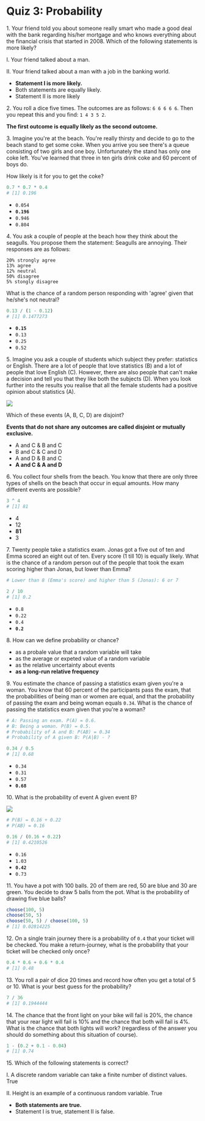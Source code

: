 # Quiz 3: Probability


1\. Your friend told you about someone really smart who made a good deal with the bank regarding his/her mortgage and who knows everything about the financial crisis that started in 2008. Which of the following statements is more likely?

I. Your friend talked about a man.

II. Your friend talked about a man with a job in the banking world.

- **Statement I is more likely.**
- Both statements are equally likely.
- Statement II is more likely


2\. You roll a dice five times. The outcomes are as follows: `6 6 6 6 6`. Then you repeat this and you find: `1 4 3 5 2`.

**The first outcome is equally likely as the second outcome.**


3\. Imagine you're at the beach. You're really thirsty and decide to go to the beach stand to get some coke. When you arrive you see there's a queue consisting of two girls and one boy. Unfortunately the stand has only one coke left. You've learned that three in ten girls drink coke and 60 percent of boys do.

How likely is it for you to get the coke?

```r
0.7 * 0.7 * 0.4
# [1] 0.196
```

- `0.054`
- **`0.196`**
- `0.946`
- `0.804`


4\. You ask a couple of people at the beach how they think about the seagulls. You propose them the statement: Seagulls are annoying. Their responses are as follows:

```
20% strongly agree
13% agree
12% neutral
50% disagree
5% stongly disagree
```

What is the chance of a random person responding with 'agree' given that he/she's not neutral?

```r
0.13 / (1 - 0.12)
# [1] 0.1477273
```

- **`0.15`**
- `0.13`
- `0.25`
- `0.52`


5\. Imagine you ask a couple of students which subject they prefer: statistics or English. There are a lot of people that love statistics (B) and a lot of people that love English (C). However, there are also people that can't make a decision and tell you that they like both the subjects (D). When you look further into the results you realise that all the female students had a positive opinion about statistics (A).

![](/images/quiz3-disjoint.png)

Which of these events (A, B, C, D) are disjoint? 

**Events that do not share any outcomes are called disjoint or mutually exclusive.**

- A and C & B and C
- B and C & C and D
- A and D & B and C
- **A and C & A and D**

6\. You collect four shells from the beach. You know that there are only three types of shells on the beach that occur in equal amounts. How many different events are possible?

```r
3 ^ 4
# [1] 81
```

- 4
- 12
- **81**
- 3


7\. Twenty people take a statistics exam. Jonas got a five out of ten and Emma scored an eight out of ten. Every score (1 till 10) is equally likely. What is the chance of a random person out of the people that took the exam scoring higher than Jonas, but lower than Emma?

```r
# Lower than 8 (Emma's score) and higher than 5 (Jonas): 6 or 7

2 / 10
# [1] 0.2
```

- `0.8`
- `0.22`
- `0.4`
- **`0.2`**


8\. How can we define probability or chance?

- as a probale value that a random variable will take
- as the average or expeted value of a random variable
- as the relative uncertainty about events
- **as a long-run relative frequency**


9\. You estimate the chance of passing a statistics exam given you're a woman. You know that 60 percent of the participants pass the exam, that the probabilities of being man or women are equal, and that the probability of passing the exam and being woman equals `0.34`. What is the chance of passing the statistics exam given that you're a woman?

```r
# A: Passing an exam. P(A) = 0.6.
# B: Being a woman. P(B) = 0.5.
# Probability of A and B: P(AB) = 0.34
# Probability of A given B: P(A|B) - ?

0.34 / 0.5
# [1] 0.68
```

- `0.34`
- `0.31`
- `0.57`
- **`0.68`**


10\. What is the probability of event A given event B?

![](/images/quiz3-a-given-b.png)

```r
# P(B) = 0.16 + 0.22
# P(AB) = 0.16

0.16 / (0.16 + 0.22)
# [1] 0.4210526
```

- `0.16`
- `1.03`
- **`0.42`**
- `0.73`


11\. You have a pot with 100 balls. 20 of them are red, 50 are blue and 30 are green. You decide to draw 5 balls from the pot. What is the probability of drawing five blue balls?

```r
choose(100, 5)
choose(50, 5)
choose(50, 5) / choose(100, 5)
# [1] 0.02814225
```


12\. On a single train journey there is a probability of `0.4` that your ticket will be checked. You make a return-journey, what is the probability that your ticket will be checked only once?

```r
0.4 * 0.6 + 0.6 * 0.4
# [1] 0.48
```


13\. You roll a pair of dice 20 times and record how often you get a total of 5 or 10. What is your best guess for the probability?

```r
7 / 36
# [1] 0.1944444
```

14\. The chance that the front light on your bike will fail is 20%, the chance that your rear light will fail is 10% and the chance that both will fail is 4%. What is the chance that both lights will work? (regardless of the answer you should do something about this situation of course).

```r
1 - (0.2 + 0.1 - 0.04)
# [1] 0.74
```

15\. Which of the following statements is correct?

I. A discrete random variable can take a finite number of distinct values. True

II. Height is an example of a continuous random variable. True

- **Both statements are true.**
- Statement I is true, statement II is false.
